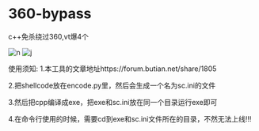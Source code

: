# 360-bypass
c++免杀绕过360,vt爆4个


![n](https://github.com/wz-wsl/360-bypass/blob/main/3_pass.png)
![j](https://github.com/wz-wsl/360-bypass/blob/main/4_pass.png)

使用须知:
   1.本工具的文章地址https://forum.butian.net/share/1805

   2.把shellcode放在encode.py里，然后会生成一个名为sc.ini的文件

   3.然后把cpp编译成exe，把exe和sc.ini放在同一个目录运行exe即可


4.在命令行使用的时候，需要cd到exe和sc.ini文件所在的目录，不然无法上线!!!
